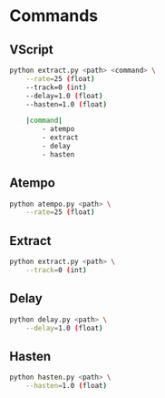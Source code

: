 # Commands

## VScript

```sh
python extract.py <path> <command> \
    --rate=25 (float)
    --track=0 (int)
    --delay=1.0 (float)
    --hasten=1.0 (float)

    |command|
        - atempo
        - extract
        - delay
        - hasten
```

## Atempo

```sh
python atempo.py <path> \
    --rate=25 (float)
```

## Extract

```sh
python extract.py <path> \
    --track=0 (int)
```

## Delay

```sh
python delay.py <path> \
    --delay=1.0 (float)
```

## Hasten

```sh
python hasten.py <path> \
    --hasten=1.0 (float)
```
